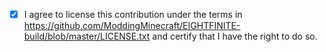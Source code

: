 


- [x] I agree to license this contribution under the terms in https://github.com/ModdingMinecraft/EIGHTFINITE-build/blob/master/LICENSE.txt and certify that I have the right to do so.